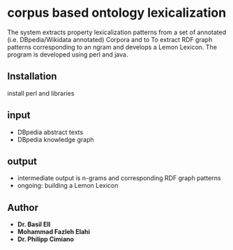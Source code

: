 
corpus based ontology lexicalization
================================
The system extracts property lexicalization patterns from a set of annotated (i.e. DBpedia/Wikidata annotated) Corpora and to To extract RDF graph patterns corresponding to an ngram and develops a Lemon Lexicon. 
The program is developed using perl and java.

Installation
------------
install perl and libraries

input
------------
* DBpedia abstract texts
* DBpedia knowledge graph

output
------------
* intermediate output is n-grams and corresponding RDF graph patterns
* ongoing: building a Lemon Lexicon 


## Author
* **Dr. Basil Ell**
* **Mohammad Fazleh Elahi**
* **Dr. Philipp Cimiano**
